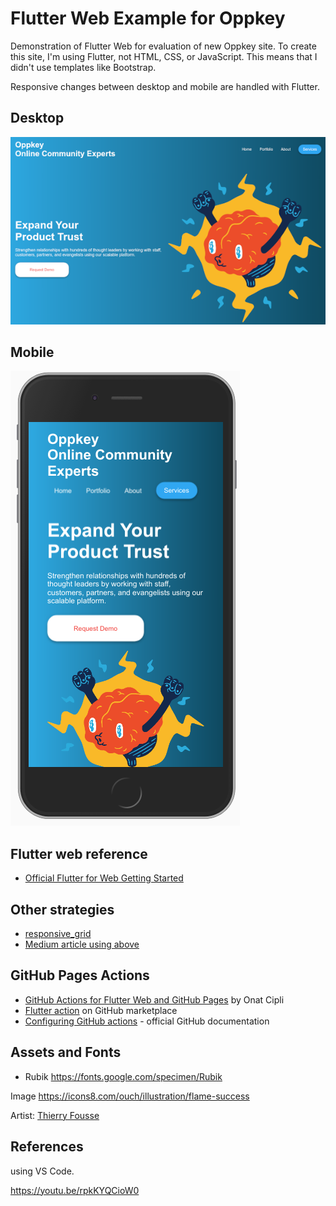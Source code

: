 # Flutter Web Example for Oppkey

Demonstration of Flutter Web for evaluation of new Oppkey site. To
create this site, I'm using Flutter, not HTML, CSS, or JavaScript. This means that
I didn't use templates like Bootstrap.

Responsive changes between desktop and mobile are handled with Flutter.

## Desktop

![desktop view](doc/images/desktop.png)

## Mobile

![mobile view](doc/images/mobile.png)


## Flutter web reference

* [Official Flutter for Web Getting Started](https://flutter.dev/docs/get-started/web)

## Other strategies

* [responsive_grid](https://pub.dev/packages/responsive_grid#-readme-tab-)
* [Medium article using above](https://medium.com/flutter-community/build-your-responsive-flutter-layout-like-a-pro-6bf86aaed81e)

## GitHub Pages Actions

* [GitHub Actions for Flutter Web and GitHub Pages](https://medium.com/flutter-community/flutter-web-github-actions-github-pages-dec8f308542a) by Onat Cipli
* [Flutter action](https://github.com/marketplace/actions/flutter-action) on GitHub marketplace
* [Configuring GitHub actions](https://help.github.com/en/actions/configuring-and-managing-workflows/configuring-a-workflow) - official GitHub documentation


## Assets and Fonts

* Rubik https://fonts.google.com/specimen/Rubik

Image https://icons8.com/ouch/illustration/flame-success

Artist: [Thierry Fousse](https://dribbble.com/thierryfousse)

## References

using VS Code.

https://youtu.be/rpkKYQCioW0
